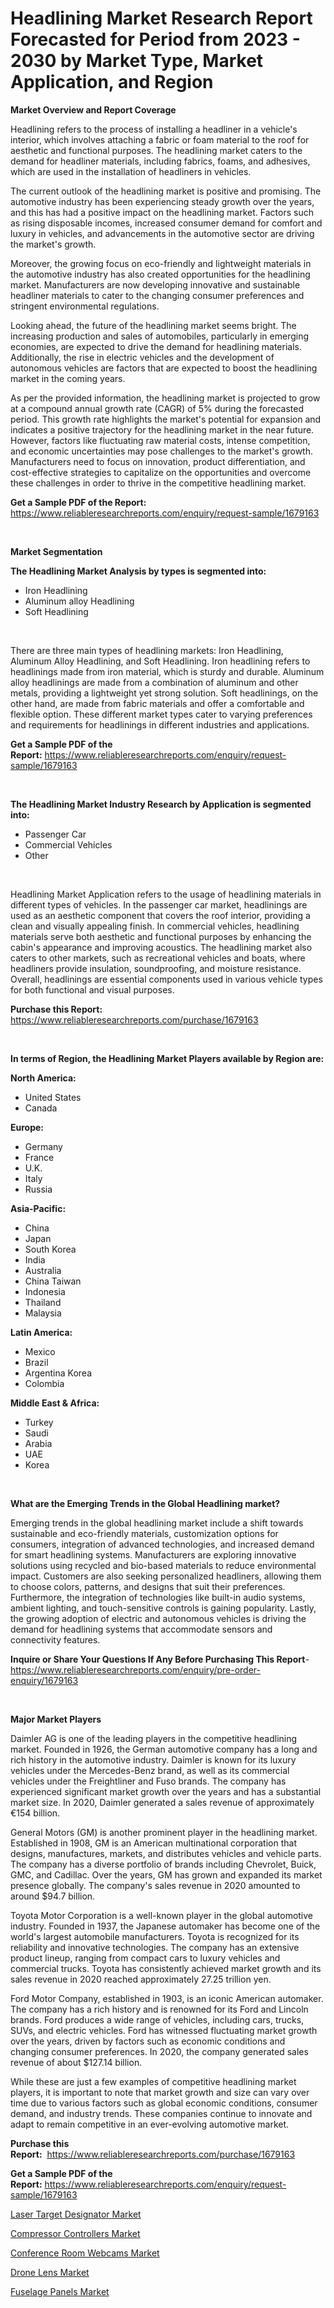 <p><h1>Headlining Market Research Report Forecasted for Period from 2023 -  2030 by Market Type, Market Application, and Region</h1></p><p><strong>Market Overview and Report Coverage</strong></p>
<p><p>Headlining refers to the process of installing a headliner in a vehicle's interior, which involves attaching a fabric or foam material to the roof for aesthetic and functional purposes. The headlining market caters to the demand for headliner materials, including fabrics, foams, and adhesives, which are used in the installation of headliners in vehicles.</p><p>The current outlook of the headlining market is positive and promising. The automotive industry has been experiencing steady growth over the years, and this has had a positive impact on the headlining market. Factors such as rising disposable incomes, increased consumer demand for comfort and luxury in vehicles, and advancements in the automotive sector are driving the market's growth.</p><p>Moreover, the growing focus on eco-friendly and lightweight materials in the automotive industry has also created opportunities for the headlining market. Manufacturers are now developing innovative and sustainable headliner materials to cater to the changing consumer preferences and stringent environmental regulations.</p><p>Looking ahead, the future of the headlining market seems bright. The increasing production and sales of automobiles, particularly in emerging economies, are expected to drive the demand for headlining materials. Additionally, the rise in electric vehicles and the development of autonomous vehicles are factors that are expected to boost the headlining market in the coming years.</p><p>As per the provided information, the headlining market is projected to grow at a compound annual growth rate (CAGR) of 5% during the forecasted period. This growth rate highlights the market's potential for expansion and indicates a positive trajectory for the headlining market in the near future. However, factors like fluctuating raw material costs, intense competition, and economic uncertainties may pose challenges to the market's growth. Manufacturers need to focus on innovation, product differentiation, and cost-effective strategies to capitalize on the opportunities and overcome these challenges in order to thrive in the competitive headlining market.</p></p>
<p><strong>Get a Sample PDF of the Report:</strong> <a href="https://www.reliableresearchreports.com/enquiry/request-sample/1679163">https://www.reliableresearchreports.com/enquiry/request-sample/1679163</a></p>
<p>&nbsp;</p>
<p><strong>Market Segmentation</strong></p>
<p><strong>The Headlining Market Analysis by types is segmented into:</strong></p>
<p><ul><li>Iron Headlining</li><li>Aluminum alloy Headlining</li><li>Soft Headlining</li></ul></p>
<p>&nbsp;</p>
<p><p>There are three main types of headlining markets: Iron Headlining, Aluminum Alloy Headlining, and Soft Headlining. Iron headlining refers to headlinings made from iron material, which is sturdy and durable. Aluminum alloy headlinings are made from a combination of aluminum and other metals, providing a lightweight yet strong solution. Soft headlinings, on the other hand, are made from fabric materials and offer a comfortable and flexible option. These different market types cater to varying preferences and requirements for headlinings in different industries and applications.</p></p>
<p><strong>Get a Sample PDF of the Report:</strong>&nbsp;<a href="https://www.reliableresearchreports.com/enquiry/request-sample/1679163">https://www.reliableresearchreports.com/enquiry/request-sample/1679163</a></p>
<p>&nbsp;</p>
<p><strong>The Headlining Market Industry Research by Application is segmented into:</strong></p>
<p><ul><li>Passenger Car</li><li>Commercial Vehicles</li><li>Other</li></ul></p>
<p>&nbsp;</p>
<p><p>Headlining Market Application refers to the usage of headlining materials in different types of vehicles. In the passenger car market, headlinings are used as an aesthetic component that covers the roof interior, providing a clean and visually appealing finish. In commercial vehicles, headlining materials serve both aesthetic and functional purposes by enhancing the cabin's appearance and improving acoustics. The headlining market also caters to other markets, such as recreational vehicles and boats, where headliners provide insulation, soundproofing, and moisture resistance. Overall, headlinings are essential components used in various vehicle types for both functional and visual purposes.</p></p>
<p><strong>Purchase this Report:</strong>&nbsp; <a href="https://www.reliableresearchreports.com/purchase/1679163">https://www.reliableresearchreports.com/purchase/1679163</a></p>
<p>&nbsp;</p>
<p><strong>In terms of Region, the Headlining Market Players available by Region are:</strong></p>
<p>
    <p> <strong> North America: </strong>
        <ul>
            <li>United States</li>
            <li>Canada</li>
        </ul>
        </p> 
    <p> <strong> Europe: </strong>
        <ul>
            <li>Germany</li>
            <li>France</li>
            <li>U.K.</li>
            <li>Italy</li>
            <li>Russia</li>
        </ul>
        </p> 
    <p> <strong> Asia-Pacific: </strong>
        <ul>
            <li>China</li>
            <li>Japan</li>
            <li>South Korea</li>
            <li>India</li>
            <li>Australia</li>
            <li>China Taiwan</li>
            <li>Indonesia</li>
            <li>Thailand</li>
            <li>Malaysia</li>
        </ul>
        </p> 
    <p> <strong> Latin America: </strong>
        <ul>
            <li>Mexico</li>
            <li>Brazil</li>
            <li>Argentina Korea</li>
            <li>Colombia</li>
        </ul>
        </p> 
    <p> <strong> Middle East & Africa: </strong>
        <ul>
            <li>Turkey</li>
            <li>Saudi</li>
            <li>Arabia</li>
            <li>UAE</li>
            <li>Korea</li>
        </ul>
    </p>
    </p>
<p>&nbsp;</p>
<p><strong>What are the Emerging Trends in the Global Headlining market?</strong></p>
<p><p>Emerging trends in the global headlining market include a shift towards sustainable and eco-friendly materials, customization options for consumers, integration of advanced technologies, and increased demand for smart headlining systems. Manufacturers are exploring innovative solutions using recycled and bio-based materials to reduce environmental impact. Customers are also seeking personalized headliners, allowing them to choose colors, patterns, and designs that suit their preferences. Furthermore, the integration of technologies like built-in audio systems, ambient lighting, and touch-sensitive controls is gaining popularity. Lastly, the growing adoption of electric and autonomous vehicles is driving the demand for headlining systems that accommodate sensors and connectivity features.</p></p>
<p><strong>Inquire or Share Your Questions If Any Before Purchasing This Report</strong>- <a href="https://www.reliableresearchreports.com/enquiry/pre-order-enquiry/1679163">https://www.reliableresearchreports.com/enquiry/pre-order-enquiry/1679163</a></p>
<p>&nbsp;</p>
<p><strong>Major Market Players</strong></p>
<p><p>Daimler AG is one of the leading players in the competitive headlining market. Founded in 1926, the German automotive company has a long and rich history in the automotive industry. Daimler is known for its luxury vehicles under the Mercedes-Benz brand, as well as its commercial vehicles under the Freightliner and Fuso brands. The company has experienced significant market growth over the years and has a substantial market size. In 2020, Daimler generated a sales revenue of approximately €154 billion.</p><p>General Motors (GM) is another prominent player in the headlining market. Established in 1908, GM is an American multinational corporation that designs, manufactures, markets, and distributes vehicles and vehicle parts. The company has a diverse portfolio of brands including Chevrolet, Buick, GMC, and Cadillac. Over the years, GM has grown and expanded its market presence globally. The company's sales revenue in 2020 amounted to around $94.7 billion.</p><p>Toyota Motor Corporation is a well-known player in the global automotive industry. Founded in 1937, the Japanese automaker has become one of the world's largest automobile manufacturers. Toyota is recognized for its reliability and innovative technologies. The company has an extensive product lineup, ranging from compact cars to luxury vehicles and commercial trucks. Toyota has consistently achieved market growth and its sales revenue in 2020 reached approximately 27.25 trillion yen.</p><p>Ford Motor Company, established in 1903, is an iconic American automaker. The company has a rich history and is renowned for its Ford and Lincoln brands. Ford produces a wide range of vehicles, including cars, trucks, SUVs, and electric vehicles. Ford has witnessed fluctuating market growth over the years, driven by factors such as economic conditions and changing consumer preferences. In 2020, the company generated sales revenue of about $127.14 billion.</p><p>While these are just a few examples of competitive headlining market players, it is important to note that market growth and size can vary over time due to various factors such as global economic conditions, consumer demand, and industry trends. These companies continue to innovate and adapt to remain competitive in an ever-evolving automotive market.</p></p>
<p><strong>Purchase this Report:</strong>&nbsp;&nbsp;<a href="https://www.reliableresearchreports.com/purchase/1679163">https://www.reliableresearchreports.com/purchase/1679163</a></p>
<p></p>
<p><strong>Get a Sample PDF of the Report:</strong>&nbsp;<a href="https://www.reliableresearchreports.com/enquiry/request-sample/1679163">https://www.reliableresearchreports.com/enquiry/request-sample/1679163</a></p>
<p><p><a href="https://www.linkedin.com/pulse/laser-target-designator-market-size-share-global-analysis-report-vajsf/">Laser Target Designator Market</a></p><p><a href="https://www.linkedin.com/pulse/compressor-controllers-market-share-amp-new-trends-analysis-znkef/">Compressor Controllers Market</a></p><p><a href="https://medium.com/@v8581137/conference-room-webcams-market-share-evolution-and-market-growth-trends-2023-2030-b57bcd885565">Conference Room Webcams Market</a></p><p><a href="https://medium.com/@hotspotflipk/drone-lens-market-trends-and-market-analysis-forecasted-for-period-2023-2030-20b8fc30f525">Drone Lens Market</a></p><p><a href="https://github.com/deliacustodio40/Market-Research-Report-List-1/blob/main/fuselage-panels-market.md">Fuselage Panels Market</a></p></p>